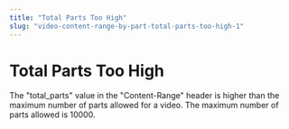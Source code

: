 ```yaml
---
title: "Total Parts Too High"
slug: "video-content-range-by-part-total-parts-too-high-1"
---
```


Total Parts Too High
====================

The "total_parts" value in the "Content-Range" header is higher than the maximum number of parts allowed for a video. The maximum number of parts allowed is 10000.

